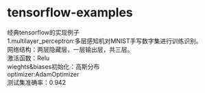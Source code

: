 # tensorflow-examples
经典tensorflow的实现例子</br>
1.multilayer_perceptron:多层感知机对MNIST手写数字集进行训练识别。</br>
  网络结构：两层隐藏层，一层输出层，共三层。</br>
  激活函数：Relu</br>
  wieghts&biases初始化：高斯分布</br>
  optimizer:AdamOptimizer</br>
  测试集准确率：0.942</br>
